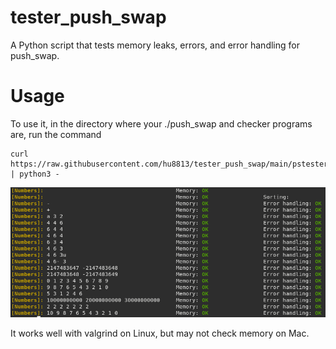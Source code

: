 # tester_push_swap
A Python script that tests memory leaks, errors, and error handling for push_swap. 

# Usage
To use it, in the directory where your ./push_swap and checker programs are, run the command 

```
curl https://raw.githubusercontent.com/hu8813/tester_push_swap/main/pstester.py | python3 -
```

![Push_swap tester screenshot](screenshot.png)

It works well with valgrind on Linux, but may not check memory on Mac.
